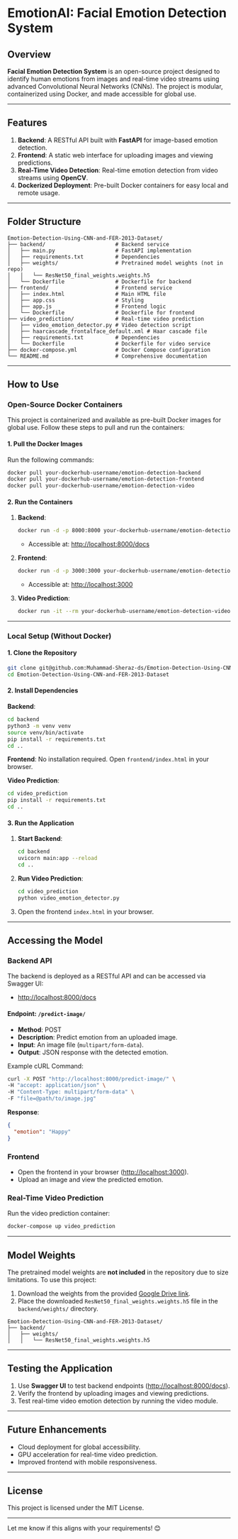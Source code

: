 
# **EmotionAI: Facial Emotion Detection System**

## **Overview**
**Facial Emotion Detection System** is an open-source project designed to identify human emotions from images and real-time video streams using advanced Convolutional Neural Networks (CNNs). The project is modular, containerized using Docker, and made accessible for global use.

---

## **Features**
1. **Backend**: A RESTful API built with **FastAPI** for image-based emotion detection.
2. **Frontend**: A static web interface for uploading images and viewing predictions.
3. **Real-Time Video Detection**: Real-time emotion detection from video streams using **OpenCV**.
4. **Dockerized Deployment**: Pre-built Docker containers for easy local and remote usage.

---

## **Folder Structure**
```plaintext
Emotion-Detection-Using-CNN-and-FER-2013-Dataset/
├── backend/                      # Backend service
│   ├── main.py                   # FastAPI implementation
│   ├── requirements.txt          # Dependencies
│   ├── weights/                  # Pretrained model weights (not in repo)
│   │   └── ResNet50_final_weights.weights.h5
│   └── Dockerfile                # Dockerfile for backend
├── frontend/                     # Frontend service
│   ├── index.html                # Main HTML file
│   ├── app.css                   # Styling
│   ├── app.js                    # Frontend logic
│   └── Dockerfile                # Dockerfile for frontend
├── video_prediction/             # Real-time video prediction
│   ├── video_emotion_detector.py # Video detection script
│   ├── haarcascade_frontalface_default.xml # Haar cascade file
│   ├── requirements.txt          # Dependencies
│   └── Dockerfile                # Dockerfile for video service
├── docker-compose.yml            # Docker Compose configuration
└── README.md                     # Comprehensive documentation
```

---

## **How to Use**

### **Open-Source Docker Containers**
This project is containerized and available as pre-built Docker images for global use. Follow these steps to pull and run the containers:

#### **1. Pull the Docker Images**
Run the following commands:
```bash
docker pull your-dockerhub-username/emotion-detection-backend
docker pull your-dockerhub-username/emotion-detection-frontend
docker pull your-dockerhub-username/emotion-detection-video
```

#### **2. Run the Containers**

1. **Backend**:
   ```bash
   docker run -d -p 8000:8000 your-dockerhub-username/emotion-detection-backend
   ```
   - Accessible at: [http://localhost:8000/docs](http://localhost:8000/docs)

2. **Frontend**:
   ```bash
   docker run -d -p 3000:3000 your-dockerhub-username/emotion-detection-frontend
   ```
   - Accessible at: [http://localhost:3000](http://localhost:3000)

3. **Video Prediction**:
   ```bash
   docker run -it --rm your-dockerhub-username/emotion-detection-video
   ```

---

### **Local Setup (Without Docker)**

#### **1. Clone the Repository**
```bash
git clone git@github.com:Muhammad-Sheraz-ds/Emotion-Detection-Using-CNN-and-FER-2013-Dataset.git
cd Emotion-Detection-Using-CNN-and-FER-2013-Dataset
```

#### **2. Install Dependencies**

**Backend**:
```bash
cd backend
python3 -m venv venv
source venv/bin/activate
pip install -r requirements.txt
cd ..
```

**Frontend**:
No installation required. Open `frontend/index.html` in your browser.

**Video Prediction**:
```bash
cd video_prediction
pip install -r requirements.txt
cd ..
```

#### **3. Run the Application**
1. **Start Backend**:
   ```bash
   cd backend
   uvicorn main:app --reload
   cd ..
   ```

2. **Run Video Prediction**:
   ```bash
   cd video_prediction
   python video_emotion_detector.py
   ```

3. Open the frontend `index.html` in your browser.

---

## **Accessing the Model**

### **Backend API**
The backend is deployed as a RESTful API and can be accessed via Swagger UI:
- [http://localhost:8000/docs](http://localhost:8000/docs)

#### **Endpoint: `/predict-image/`**
- **Method**: POST
- **Description**: Predict emotion from an uploaded image.
- **Input**: An image file (`multipart/form-data`).
- **Output**: JSON response with the detected emotion.

Example cURL Command:
```bash
curl -X POST "http://localhost:8000/predict-image/" \
-H "accept: application/json" \
-H "Content-Type: multipart/form-data" \
-F "file=@path/to/image.jpg"
```

**Response**:
```json
{
  "emotion": "Happy"
}
```

### **Frontend**
- Open the frontend in your browser ([http://localhost:3000](http://localhost:3000)).
- Upload an image and view the predicted emotion.

### **Real-Time Video Prediction**
Run the video prediction container:
```bash
docker-compose up video_prediction
```

---

## **Model Weights**
The pretrained model weights are **not included** in the repository due to size limitations. To use this project:
1. Download the weights from the provided [Google Drive link](#).
2. Place the downloaded `ResNet50_final_weights.weights.h5` file in the `backend/weights/` directory.

```plaintext
Emotion-Detection-Using-CNN-and-FER-2013-Dataset/
├── backend/
│   ├── weights/
│   │   └── ResNet50_final_weights.weights.h5
```

---

## **Testing the Application**
1. Use **Swagger UI** to test backend endpoints ([http://localhost:8000/docs](http://localhost:8000/docs)).
2. Verify the frontend by uploading images and viewing predictions.
3. Test real-time video emotion detection by running the video module.

---

## **Future Enhancements**
- Cloud deployment for global accessibility.
- GPU acceleration for real-time video prediction.
- Improved frontend with mobile responsiveness.

---

## **License**
This project is licensed under the MIT License.

---

Let me know if this aligns with your requirements! 😊